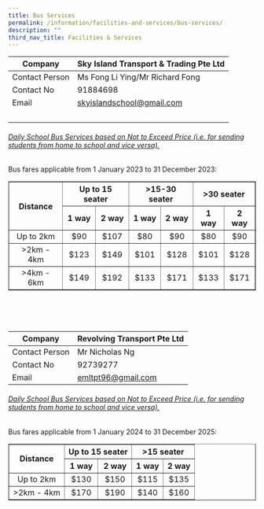 ```yaml
---
title: Bus Services
permalink: /information/facilities-and-services/bus-services/
description: ""
third_nav_title: Facilities & Services
---
```

| Company | Sky Island Transport &amp; Trading Pte Ltd |
|---|---|
| Contact Person | Ms Fong Li Ying/Mr Richard Fong |
| Contact No | 91884698 |
| Email  | [skyislandschool@gmail.com](mailto:skyislandschool@gmail.com) |
|<br>

###### <u>Daily School Bus Services based on Not to Exceed Price (i.e. for sending students from home to school and vice versa). </u>

Bus fares applicable from 1 January 2023 to 31 December 2023:

<table border="1"> 
	<tbody>
		<tr>
		<th rowspan="2"><center>Distance </center></th>
		<th colspan="2"><center> Up to 15 seater </center></th>
		<th colspan="2"><center> &gt;15-30 seater </center></th>
		 <th colspan="2"><center> &gt;30 seater </center></th>
		</tr>
		<tr>
		<th><center>1 way </center></th>
		<th><center>2 way </center></th>
		<th><center>1 way </center></th>
		<th><center>2 way </center></th>
		<th><center>1 way </center></th>
		<th><center>2 way </center></th>
		</tr>	
		<tr>
		<td><center>Up to 2km </center></td>
		<td><center> $90 </center></td>
		<td><center> $107 </center></td>
		<td><center> $80 </center></td>
		<td><center> $90 </center></td>
		<td><center> $80 </center></td>
		<td><center> $90 </center></td>
		</tr>
		<tr>
		<td><center> &gt;2km - 4km </center></td>
		<td><center> $123 </center></td>
		<td><center> $149 </center></td>
		<td><center> $101 </center></td>
		<td><center> $128 </center></td>
		<td><center> $101 </center></td>
		<td><center> $128 </center></td>
		</tr>
		<tr>
		<td><center> &gt;4km - 6km</center></td>
		<td><center> $149 </center></td>
		<td><center> $192 </center></td>
		<td><center> $133 </center></td>
		<td><center> $171 </center></td>
		<td><center> $133 </center></td>
		<td><center> $171 </center></td>
		</tr>
</tbody></table>

<br>
<br>
<br>

| Company | Revolving Transport Pte Ltd |
|---|---|
| Contact Person | Mr Nicholas Ng |
| Contact No | 92739277 |
| Email  | [emltpt96@gmail.com](mailto:emltpt96@gmail.com)  ||<br>
###### <u>Daily School Bus Services based on Not to Exceed Price (i.e. for sending students from home to school and vice versa). </u>

Bus fares applicable from 1 January 2024 to 31 December 2025:

<table border="1"> 
	<tbody>
		<tr>
		<th rowspan="2"><center>Distance </center></th>
				<th colspan="2"><center> Up to 15 seater </center></th>
			<th colspan="2"><center> &gt;15 seater </center></th>
		</tr>
		<tr>
		<th><center>1 way </center></th>
		<th><center>2 way </center></th>
		<th><center>1 way </center></th>
		<th><center>2 way </center></th>
		</tr>	
		<tr>
		<td><center>Up to 2km </center></td>
		<td><center> $130 </center></td>
		<td><center> $150 </center></td>
		<td><center> $115 </center></td>
		<td><center> $135 </center></td>
		</tr>
		<tr>
		<td><center> &gt;2km - 4km </center></td>
		<td><center> $170 </center></td>
		<td><center> $190 </center></td>
		<td><center> $140 </center></td>
		<td><center> $160 </center></td>
		</tr>
		<tr>
</tr></tbody>



</table>